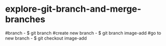 # explore-git-branch-and-merge-branches

#branch - $ git branch
#create new branch - $ git branch image-add
#go to new branch - $ git checkout image-add
